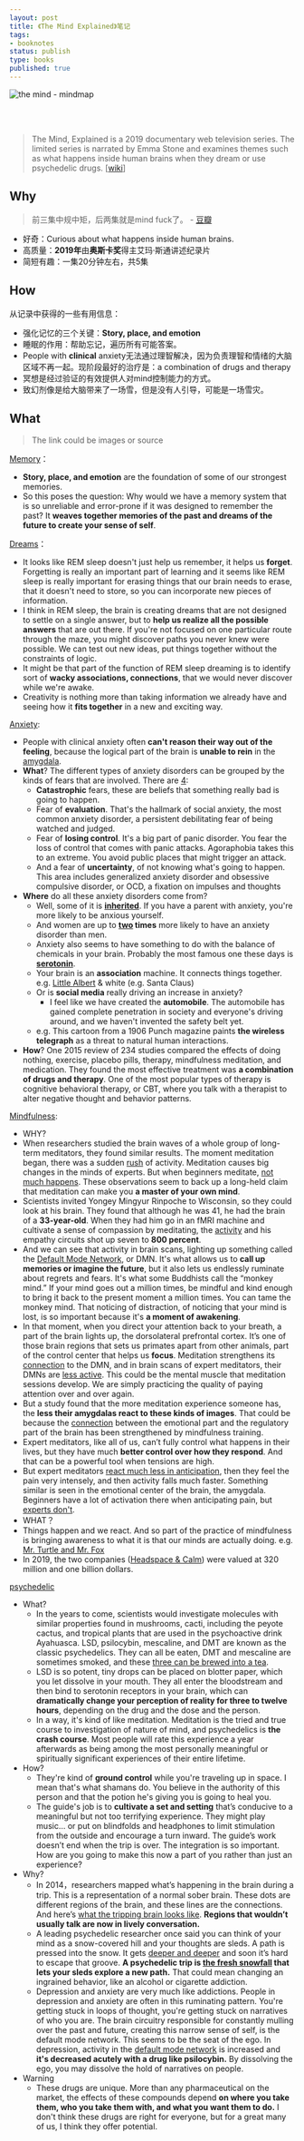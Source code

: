 ```yaml
--- 
layout: post
title: 《The Mind Explained》笔记
tags: 
- booknotes
status: publish
type: books
published: true
---
```


![the mind - mindmap](https://i.imgur.com/QkjdTdE.jpeg)


<br>
<br>

> The Mind, Explained is a 2019 documentary web television series. The limited series is narrated by Emma Stone and examines themes such as what happens inside human brains when they dream or use psychedelic drugs.  [[wiki](https://www.wikiwand.com/en/The_Mind,_Explained)]

## Why

> 前三集中规中矩，后两集就是mind fuck了。 - [豆瓣](https://movie.douban.com/subject/34812407/comments?sort=time)

* 好奇：Curious about what happens inside human brains. 
* 高质量：**2019年**由**奥斯卡奖**得主艾玛·斯通讲述纪录片
* 简短有趣：一集20分钟左右，共5集


## How

从记录中获得的一些有用信息：

* 强化记忆的三个关键：**Story, place, and emotion**
* 睡眠的作用：帮助忘记，遍历所有可能答案。
* People with **clinical** anxiety无法通过理智解决，因为负责理智和情绪的大脑区域不再一起。现阶段最好的治疗是：a combination of drugs and therapy
* 冥想是经过验证的有效提供人对mind控制能力的方式。
* 致幻剂像是给大脑带来了一场雪，但是没有人引导，可能是一场雪灾。

## What

> The link could be images or source

[Memory](https://www.netflix.com/watch/81062188)：

* **Story, place, and emotion** are the foundation of some of our strongest memories.
* So this poses the question: Why would we have a memory system that is so unreliable and error-prone if it was designed to remember the past? It **weaves together memories of the past and dreams of the future to create your sense of self**.

[Dreams](https://www.netflix.com/watch/81062189)：

* It looks like REM sleep doesn't just help us remember, it helps us **forget**. Forgetting is really an important part of learning and it seems like REM sleep is really important for erasing things that our brain needs to erase, that it doesn't need to store, so you can incorporate new pieces of information.
* I think in REM sleep, the brain is creating dreams that are not designed to settle on a single answer, but to **help us realize all the possible answers** that are out there. If you're not focused on one particular route through the maze, you might discover paths you never knew were possible. We can test out new ideas, put things together without the constraints of logic.
* It might be that part of the function of REM sleep dreaming is to identify sort of **wacky associations, connections**, that we would never discover while we're awake.
* Creativity is nothing more than taking information we already have and seeing how it **fits together** in a new and exciting way.

[Anxiety](https://www.netflix.com/watch/81062190):

* People with clinical anxiety often **can't reason their way out of the feeling**, because the logical part of the brain is **unable to rein** in the [amygdala](https://i.imgur.com/g52zXTU.png).
* **What**? The different types of anxiety disorders can be grouped by the kinds of fears that are involved. There are [4](https://i.imgur.com/JKqozr9.png):
	* **Catastrophic** fears, these are beliefs that something really bad is going to happen.
	* Fear of **evaluation**. ‎That's the hallmark of social anxiety, the most common anxiety disorder, a persistent debilitating fear of being watched and judged.
	* Fear of **losing control**.  It's a big part of panic disorder. You fear the loss of control that comes with panic attacks.  Agoraphobia takes this to an extreme.	 You avoid public places that might trigger an attack.	
	* And a fear of **uncertainty**, of not knowing what's going to happen.	This area includes generalized anxiety disorder and obsessive compulsive disorder, or OCD, a fixation on impulses and thoughts
* **Where** do all these anxiety disorders come from?
	* Well, some of it is **[inherited](https://i.imgur.com/lQMudFZ.png)**. If you have a parent with anxiety, you're more likely to be anxious yourself. 
	* And women are up to **[two](https://i.imgur.com/fzZSkkf.png) times** more likely to have an anxiety disorder than men.
	* Anxiety also seems to have something to do with the balance of chemicals in your brain. ‎Probably the most famous one these days is **[serotonin](https://i.imgur.com/PI8ZjNy.png)**.
	* Your brain is an **association** machine. It connects things together. e.g. [Little Albert](https://i.imgur.com/xdlUypT.png) & white (e.g. Santa Claus)
	* Or is **social media** really driving an increase in anxiety? 
		* I feel like we have created the **automobile**. The automobile has gained complete penetration in society and everyone's driving around, and we haven't invented the safety belt yet.
	* e.g. This cartoon from a 1906 Punch magazine paints **the wireless telegraph** as a threat to natural human interactions.
* **How**? One 2015 review of 234 studies compared the effects of doing nothing,	exercise, placebo pills, therapy, mindfulness meditation, and medication. They found the most effective treatment was **a combination of drugs and therapy**. One of the most popular types of therapy is cognitive behavioral therapy, or CBT, where you talk with a therapist to alter negative thought and behavior patterns.

[Mindfulness](https://www.netflix.com/watch/81062191):

* WHY? 
* When researchers studied the brain waves of a whole group of long-term meditators, they found similar results. The moment meditation began, there was a sudden [rush](https://i.imgur.com/gpUKd5F.png) of activity. Meditation causes big changes in the minds of experts. But when beginners meditate, [not much happens](https://i.imgur.com/nVFXCKT.png). These observations seem to back up a long-held claim that meditation can make you **a master of your own mind**. 
* Scientists invited Yongey Mingyur Rinpoche to Wisconsin, so they could look at his brain. They found that although he was 41, he had the brain of a **33-year-old**. When they had him go in an fMRI machine and cultivate a sense of compassion by meditating, the [activity](https://i.imgur.com/Tzq5eX4.png) and his empathy circuits shot up seven to **800 percent**.
* And we can see that activity in brain scans, lighting up something called the [Default Mode Network](https://i.imgur.com/MxQakVP.png), or DMN. It's what allows us to **call up memories or imagine the future**, but it also lets us endlessly ruminate about regrets and fears.	It's what some Buddhists call the “monkey mind.” If your mind goes out a million times, be mindful and kind enough to bring it back to the present moment a million times. You can tame the monkey mind. That noticing of distraction, of noticing that your mind is lost, is so important because it's **a moment of awakening**.
* In that moment, when you direct your attention back to your breath, a part of the brain lights up, the dorsolateral prefrontal cortex. It’s one of those brain regions that sets us primates apart from other animals, part of the control center that helps us **focus**. Meditation strengthens its [connection](https://i.imgur.com/QVFMpkq.png) to the DMN, and in brain scans of expert meditators, their DMNs are [less active](https://i.imgur.com/TYOrOzI.png). This could be the mental muscle that meditation sessions develop. We are simply practicing the quality of paying attention over and over again.
* But a study found that the more meditation experience someone has, the **less their amygdalas react to these kinds of images**. That could be because the [connection](https://i.imgur.com/45THNOg.png) between the emotional part and the regulatory part of the brain has been strengthened by mindfulness training.
* Expert meditators, like all of us, can’t fully control what happens in their lives, but they have much **better control over how they respond**. And that can be a powerful tool when tensions are high.
* But expert meditators [react much less in anticipation](https://i.imgur.com/P6u6Uua.png), then they feel the pain very intensely,	‎and then activity falls much faster. Something similar is seen in the emotional center of the brain, the amygdala.	‎Beginners have a lot of activation there when anticipating pain, but [experts don't](https://i.imgur.com/juWZdS6.png).
* WHAT？
* Things happen and we react. And so part of the practice of mindfulness is bringing awareness to what it is that our minds are actually doing. e.g. [Mr. Turtle and Mr. Fox](https://i.imgur.com/V1pW9uu.png) 
* In 2019, the two companies ([Headspace & Calm](https://i.imgur.com/ciUazFt.png)) were valued at 320 million and one billion dollars.
 
[psychedelic](https://www.netflix.com/watch/81062192)

* What?
	* In the years to come, scientists would investigate molecules with similar properties found in mushrooms, cacti, including the peyote cactus, and tropical plants that are used in the psychoactive drink Ayahuasca.  LSD, psilocybin, mescaline, and DMT are known as the classic psychedelics. They can all be eaten, DMT and mescaline are sometimes smoked, and these [three can be brewed into a tea](https://i.imgur.com/7t2Ykqt.png).
	* LSD is so potent, tiny drops can be placed on blotter paper, which you let dissolve in your mouth. They all enter the bloodstream and then bind to serotonin receptors in your brain, which can **dramatically change your perception of reality for three to twelve hours**, depending on the drug and the dose and the person. 
	* In a way, it's kind of like meditation. Meditation is the tried and true course to investigation of nature of mind, and psychedelics is **the crash course**. Most people will rate this experience a year afterwards as being among the most personally meaningful or spiritually significant experiences of their entire lifetime.
* How?
	* They're kind of **ground control** while you're traveling up in space. I mean that's what shamans do. You believe in the authority of this person and that the potion he's giving you is going to heal you. 
	* The guide's job is to **cultivate a set and setting** that’s conducive to a meaningful but not too terrifying experience. They might play music... or put on blindfolds and headphones to limit stimulation from the outside	 and encourage a turn inward. The guide’s work doesn’t end when the trip is over. The integration is so important. How are you going to make this now a part of you rather than just an experience?
* Why?
	* In 2014，researchers mapped what’s happening in the brain during a trip. This is a representation of a normal sober brain. These dots are different regions of the brain, and these lines are the connections. And here’s [what the tripping brain looks like](https://i.imgur.com/kQwpk8e.jpeg). **Regions that wouldn’t usually talk are now in lively conversation.**
	* A leading psychedelic researcher once said you can think of your mind as a snow-covered hill and your thoughts are sleds. A path is pressed into the snow.	‎It gets [deeper and deeper](https://i.imgur.com/ahzI3gN.png) and soon it’s hard to escape that groove. **A psychedelic trip is [the fresh snowfall](https://i.imgur.com/8kNz238.png) that lets your sleds explore a new path.** That could mean changing an ingrained behavior, like an alcohol or cigarette addiction.
	* Depression and anxiety are very much like addictions. People in depression and anxiety are often in this ruminating pattern. You're getting stuck in loops of thought, you're getting stuck on narratives of who you are. The brain circuitry responsible for constantly mulling over the past and future, creating this narrow sense of self, is the default mode network. This seems to be the seat of the ego. In depression, activity in the [default mode network](https://i.imgur.com/7K3WSmf.jpeg) is increased ‎and **it's decreased acutely with a drug like psilocybin.** By dissolving the ego, you may dissolve the hold of narratives on people.
* Warning
	* These drugs are unique. More than any pharmaceutical on the market, the effects of these compounds depend **on where you take them, who you take them with, and what you want them to do.** I don't think these drugs are right for everyone, ‎but for a great many of us, I think they offer potential.

<br>
<br>


